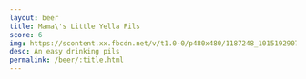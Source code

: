 ```yaml
---
layout: beer
title: Mama\'s Little Yella Pils
score: 6
img: https://scontent.xx.fbcdn.net/v/t1.0-0/p480x480/1187248_10151929072773745_1085795541_n.jpg?oh=b268c349ce7a64ce780babf6f3e69dbe&oe=58D1EFD7
desc: An easy drinking pils
permalink: /beer/:title.html
---
```

